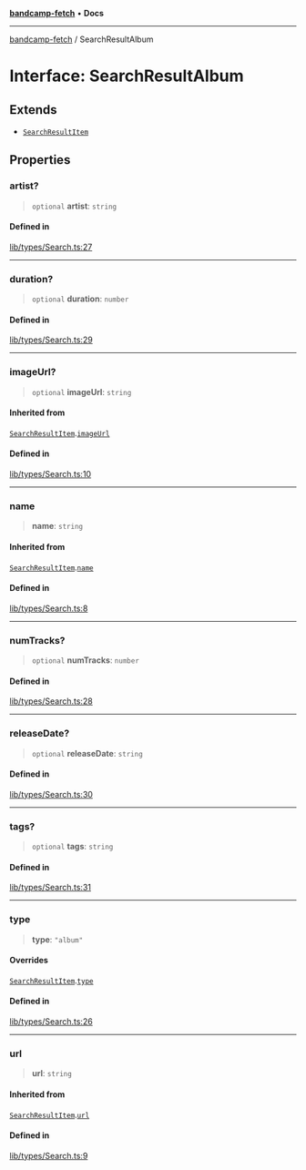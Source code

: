 [**bandcamp-fetch**](../README.md) • **Docs**

***

[bandcamp-fetch](../README.md) / SearchResultAlbum

# Interface: SearchResultAlbum

## Extends

- [`SearchResultItem`](SearchResultItem.md)

## Properties

### artist?

> `optional` **artist**: `string`

#### Defined in

[lib/types/Search.ts:27](https://github.com/patrickkfkan/bandcamp-fetch/blob/be622bf87b8ac66e98b356306b6a650b7972970c/src/lib/types/Search.ts#L27)

***

### duration?

> `optional` **duration**: `number`

#### Defined in

[lib/types/Search.ts:29](https://github.com/patrickkfkan/bandcamp-fetch/blob/be622bf87b8ac66e98b356306b6a650b7972970c/src/lib/types/Search.ts#L29)

***

### imageUrl?

> `optional` **imageUrl**: `string`

#### Inherited from

[`SearchResultItem`](SearchResultItem.md).[`imageUrl`](SearchResultItem.md#imageurl)

#### Defined in

[lib/types/Search.ts:10](https://github.com/patrickkfkan/bandcamp-fetch/blob/be622bf87b8ac66e98b356306b6a650b7972970c/src/lib/types/Search.ts#L10)

***

### name

> **name**: `string`

#### Inherited from

[`SearchResultItem`](SearchResultItem.md).[`name`](SearchResultItem.md#name)

#### Defined in

[lib/types/Search.ts:8](https://github.com/patrickkfkan/bandcamp-fetch/blob/be622bf87b8ac66e98b356306b6a650b7972970c/src/lib/types/Search.ts#L8)

***

### numTracks?

> `optional` **numTracks**: `number`

#### Defined in

[lib/types/Search.ts:28](https://github.com/patrickkfkan/bandcamp-fetch/blob/be622bf87b8ac66e98b356306b6a650b7972970c/src/lib/types/Search.ts#L28)

***

### releaseDate?

> `optional` **releaseDate**: `string`

#### Defined in

[lib/types/Search.ts:30](https://github.com/patrickkfkan/bandcamp-fetch/blob/be622bf87b8ac66e98b356306b6a650b7972970c/src/lib/types/Search.ts#L30)

***

### tags?

> `optional` **tags**: `string`

#### Defined in

[lib/types/Search.ts:31](https://github.com/patrickkfkan/bandcamp-fetch/blob/be622bf87b8ac66e98b356306b6a650b7972970c/src/lib/types/Search.ts#L31)

***

### type

> **type**: `"album"`

#### Overrides

[`SearchResultItem`](SearchResultItem.md).[`type`](SearchResultItem.md#type)

#### Defined in

[lib/types/Search.ts:26](https://github.com/patrickkfkan/bandcamp-fetch/blob/be622bf87b8ac66e98b356306b6a650b7972970c/src/lib/types/Search.ts#L26)

***

### url

> **url**: `string`

#### Inherited from

[`SearchResultItem`](SearchResultItem.md).[`url`](SearchResultItem.md#url)

#### Defined in

[lib/types/Search.ts:9](https://github.com/patrickkfkan/bandcamp-fetch/blob/be622bf87b8ac66e98b356306b6a650b7972970c/src/lib/types/Search.ts#L9)

